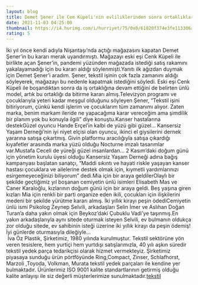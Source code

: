 ```yaml
--- 
layout: blog
title: Demet Şener ile Cem Küpeli'nin evliliklerinden sonra ortaklıkları da bitti
date: 2021-11-03 04:25:00
thumbnail: https://i4.hurimg.com/i/hurriyet/75/0x0/61820f374e3fe113306aaae9.jpg
rating: 5
---
```

İki yıl önce kendi adıyla Nişantaşı’nda açtığı mağazasını kapatan Demet Şener’in bu kararı merak uyandırmıştı. Mağazayı eski eşi Cenk Küpeli ile birlikte açan Şener’in, pandemi yüzünden mağazada istediği satış rakamını yakalayamadığı için bu kararı aldığı söylenmişti.Yanıtı ilk ağızdan duymak için Demet Şener’i aradım. Şener, tekstil işinin çok fazla zamanını aldığı söyleyerek, mağazayı bu nedenle kapatmak istediğini söyledi. Eski eşi Cenk Küpeli ile boşandıktan sonra da iş ortaklığına devam ettiğini de belirten ünlü model, artık bu ortaklığı da bitirme kararı almış.Televizyon programı ve çocuklarıyla yeteri kadar meşgul olduğunu söyleyen Şener, “Tekstil işini bitiriyorum, çünkü kendi işlerim ve çocuklarım tüm zamanımı alıyor. Zaten marka, benim markam ileride ne yapacağıma karar vereceğim ama şimdilik bir planım yok bu konuyla ilgili” diye konuştu.Kanser hastalarına destekGüzel oyuncu Hande Erçel’in kalbi de yüzü gibi güzel… Kansersiz Yaşam Derneği’nin iyi niyet elçisi olan oyuncu, ikinci el giysilerini dernek yararına satışa çıkartmış. Givin platformu aracılığıyla satışa çıkardığı kıyafetler arasında marka yüzü olduğu Nocturne imzalı tasarımlar var.Mustafa Ceceli de yüreği güzel insanlardan… 2 Kasım’daki doğum günü için yönetim kurulu üyesi olduğu Kansersiz Yaşam Derneği adına bağış kampanyası başlatan sanatçı, “Maddi sıkıntı ve hayati riskle yaşayan kanser hastası çocuklara ve ailelerine destek olmak için, kıymetli yardımlarınızı esirgemeyeceğinizi biliyorum” dedi.Mia için bir araya geldilerOlaylı bir şekilde geçtiğimiz yıl boşanan cemiyetin ünlü isimleri Elisabeth Mas ve Caner Karaloğlu, kızlarının doğum günü için bir araya geldi. Beş yaşına giren kızları Mia için renkli bir parti organize eden ikili, çocukları için ilişkilerini medeni bir şekilde yürütme kararı almış. İki yıllık kirayı peşin ödediCemiyetin ünlü ismi Psikolog Zeynep Selvili, arkadaşları Selin İmer ve Aslıhan Doğan Turan’a daha yakın olmak için Beykoz’daki Çubuklu Vadi’ye taşınmış.En yakın arkadaşlarıyla aynı sitede oturmak isteyen Selvili, ev bulmanın oldukça zor olduğu sitede, ev sahibinin isteği üzerine iki yıllık kirayı da peşin ödemiş! İyi günlerde oturmasıyla dileğiyle...</br>&nbsp;İva Öz Plastik, Şirketimiz, 1980 yılında kurulmuştur. Tekstil sektörüne yön veren tesislere, hem yurtiçi hem yurtdışı satışlarımızla, 40 yılı aşkın süredir tekstil yedek parça tedarikçisi olarak hizmet vermekteyiz. Şirketimiz piyasaya sunduğu ürün pörtföyünde Ring,Compact, Zinser, Schlafhorst, Marzoli ,Toyoda, Volkman, Murata tekstil yedek parçaları ile kendine yer bulmaktadır. Ürünlerimiz ISO 9001 kalite standartlarının getirmiş olduğu kalite anlayışı ile siz değerli müşterlerimize sunulmaktadır.<a href="https://www.ivaozplastik.com/">tekstil</a>